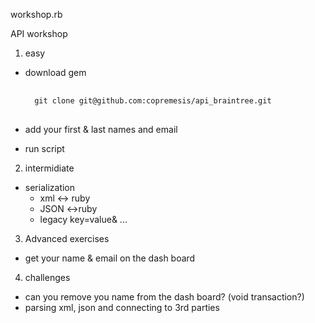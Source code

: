 
workshop.rb

API workshop

1. easy

  * download gem

    <pre> <code>
      git clone git@github.com:copremesis/api_braintree.git
    </code> </pre>

  * add your first & last names and email
    

  * run script



2. intermidiate

  * serialization
    + xml <-> ruby
    + JSON <->ruby
    + legacy key=value& ...

3. Advanced exercises

  * get your name & email on the dash board

4. challenges
   
  * can you remove you name from the dash board?
    (void transaction?) 
  * parsing xml, json and connecting to 3rd parties
